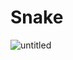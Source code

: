 # Snake

![untitled](https://user-images.githubusercontent.com/26101774/35308686-f87c2e8a-0065-11e8-8beb-2997419ae26c.png)
